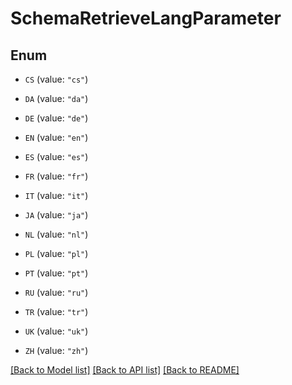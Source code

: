 # SchemaRetrieveLangParameter

## Enum


* `CS` (value: `"cs"`)

* `DA` (value: `"da"`)

* `DE` (value: `"de"`)

* `EN` (value: `"en"`)

* `ES` (value: `"es"`)

* `FR` (value: `"fr"`)

* `IT` (value: `"it"`)

* `JA` (value: `"ja"`)

* `NL` (value: `"nl"`)

* `PL` (value: `"pl"`)

* `PT` (value: `"pt"`)

* `RU` (value: `"ru"`)

* `TR` (value: `"tr"`)

* `UK` (value: `"uk"`)

* `ZH` (value: `"zh"`)


[[Back to Model list]](../README.md#documentation-for-models) [[Back to API list]](../README.md#documentation-for-api-endpoints) [[Back to README]](../README.md)


